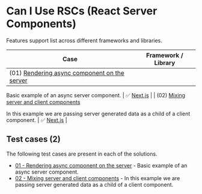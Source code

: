 # Can I Use RSCs (React Server Components)

Features support list across different frameworks and libraries.

| Case | Framework / Library |
| ---- | ---- |
| (01) [Rendering async component on the server](./cases/01)

Basic example of an async server component. | ✅ [Next.js](https://nextjs.org/) |
| (02) [Mixing server and client components](./cases/02)

In this example we are passing server generated data as a child of a client component. | ✅ [Next.js](https://nextjs.org/) |


## Test cases (2)

The following test cases are present in each of the solutions.

- [01 - Rendering async component on the server](./cases/01) - Basic example of an async server component.
- [02 - Mixing server and client components](./cases/02) - In this example we are passing server generated data as a child of a client component.


